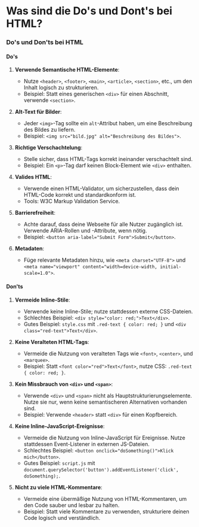 # Was sind die Do's und Dont's bei HTML?
### Do's und Don'ts bei HTML

#### Do's

1. **Verwende Semantische HTML-Elemente**:
   - Nutze `<header>`, `<footer>`, `<main>`, `<article>`, `<section>`, etc., um den Inhalt logisch zu strukturieren.
   - Beispiel: Statt eines generischen `<div>` für einen Abschnitt, verwende `<section>`.

2. **Alt-Text für Bilder**:
   - Jeder `<img>`-Tag sollte ein `alt`-Attribut haben, um eine Beschreibung des Bildes zu liefern.
   - Beispiel: `<img src="bild.jpg" alt="Beschreibung des Bildes">`.

3. **Richtige Verschachtelung**:
   - Stelle sicher, dass HTML-Tags korrekt ineinander verschachtelt sind.
   - Beispiel: Ein `<p>`-Tag darf keinen Block-Element wie `<div>` enthalten.

4. **Valides HTML**:
   - Verwende einen HTML-Validator, um sicherzustellen, dass dein HTML-Code korrekt und standardkonform ist.
   - Tools: W3C Markup Validation Service.

5. **Barrierefreiheit**:
   - Achte darauf, dass deine Webseite für alle Nutzer zugänglich ist. Verwende ARIA-Rollen und -Attribute, wenn nötig.
   - Beispiel: `<button aria-label="Submit Form">Submit</button>`.

6. **Metadaten**:
   - Füge relevante Metadaten hinzu, wie `<meta charset="UTF-8">` und `<meta name="viewport" content="width=device-width, initial-scale=1.0">`.

#### Don'ts

1. **Vermeide Inline-Stile**:
   - Verwende keine Inline-Stile; nutze stattdessen externe CSS-Dateien.
   - Schlechtes Beispiel: `<div style="color: red;">Text</div>`.
   - Gutes Beispiel: `style.css` mit `.red-text { color: red; }` und `<div class="red-text">Text</div>`.

2. **Keine Veralteten HTML-Tags**:
   - Vermeide die Nutzung von veralteten Tags wie `<font>`, `<center>`, und `<marquee>`.
   - Beispiel: Statt `<font color="red">Text</font>`, nutze CSS: `.red-text { color: red; }`.

3. **Kein Missbrauch von `<div>` und `<span>`**:
   - Verwende `<div>` und `<span>` nicht als Hauptstrukturierungselemente. Nutze sie nur, wenn keine semantischeren Alternativen vorhanden sind.
   - Beispiel: Verwende `<header>` statt `<div>` für einen Kopfbereich.

4. **Keine Inline-JavaScript-Ereignisse**:
   - Vermeide die Nutzung von Inline-JavaScript für Ereignisse. Nutze stattdessen Event-Listener in externen JS-Dateien.
   - Schlechtes Beispiel: `<button onclick="doSomething()">Klick mich</button>`.
   - Gutes Beispiel: `script.js` mit `document.querySelector('button').addEventListener('click', doSomething);`.

5. **Nicht zu viele HTML-Kommentare**:
   - Vermeide eine übermäßige Nutzung von HTML-Kommentaren, um den Code sauber und lesbar zu halten.
   - Beispiel: Statt viele Kommentare zu verwenden, strukturiere deinen Code logisch und verständlich.
